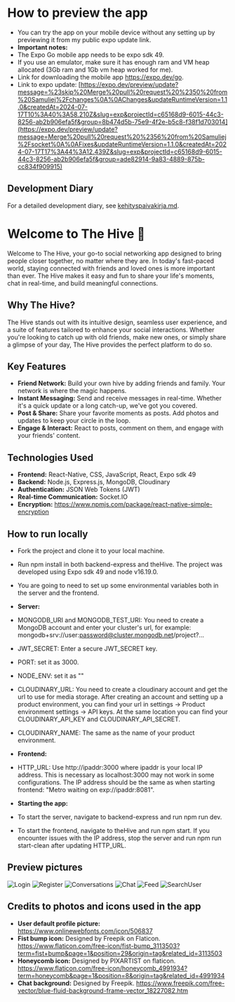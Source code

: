 # How to preview the app
- You can try the app on your mobile device without any setting up by previewing it from my public expo update link.
- **Important notes:** 
- The Expo Go mobile app needs to be expo sdk 49.
- If you use an emulator, make sure it has enough ram and VM heap allocated (3Gb ram and 1Gb vm heap worked for me).
- Link for downloading the mobile app https://expo.dev/go.
- Link to expo update: [https://expo.dev/preview/update?message=%23skip%20Merge%20pull%20request%20%2350%20from%20Samuliej%2Fchanges%0A%0AChanges&updateRuntimeVersion=1.1.0&createdAt=2024-07-17T10%3A40%3A58.210Z&slug=exp&projectId=c65168d9-6015-44c3-8256-ab2b906efa5f&group=8b474d5b-75e9-4f2e-b5c8-f38f1d703014](https://expo.dev/preview/update?message=Merge%20pull%20request%20%2356%20from%20Samuliej%2Fsocket%0A%0AFixes&updateRuntimeVersion=1.1.0&createdAt=2024-07-17T17%3A44%3A12.439Z&slug=exp&projectId=c65168d9-6015-44c3-8256-ab2b906efa5f&group=ade82914-9a83-4889-875b-cc834f909915)

## Development Diary

For a detailed development diary, see [kehityspaivakirja.md](./kehityspaivakirja.md).

# Welcome to The Hive 🐝

Welcome to The Hive, your go-to social networking app designed to bring people closer 
together, no matter where they are. In today's fast-paced world, staying connected with 
friends and loved ones is more important than ever. The Hive makes it easy and fun 
to share your life's moments, chat in real-time, and build meaningful connections.

## Why The Hive?

The Hive stands out with its intuitive design, seamless user experience, and a suite of 
features tailored to enhance your social interactions. Whether you're looking to catch up 
with old friends, make new ones, or simply share a glimpse of your day, The Hive provides 
the perfect platform to do so.

## Key Features

- **Friend Network:** Build your own hive by adding friends and family. Your network is where the magic happens.
- **Instant Messaging:** Send and receive messages in real-time. Whether it's a quick update or a long catch-up, we've got you covered.
- **Post & Share:** Share your favorite moments as posts. Add photos and updates to keep your circle in the loop.
- **Engage & Interact:** React to posts, comment on them, and engage with your friends' content.

## Technologies Used
- **Frontend:** React-Native, CSS, JavaScript, React, Expo sdk 49
- **Backend:** Node.js, Express.js, MongoDB, Cloudinary
- **Authentication:** JSON Web Tokens (JWT)
- **Real-time Communication:** Socket.IO
- **Encryption:** https://www.npmjs.com/package/react-native-simple-encryption

## How to run locally

- Fork the project and clone it to your local machine.
- Run npm install in both backend-express and theHive. The project was developed using Expo sdk 49 and node v16.19.0.
- You are going to need to set up some environmental variables both in the server and the frontend.
- **Server:**
- MONGODB_URI and MONGODB_TEST_URI: You need to create a MongoDB account and enter your cluster's url, for example: mongodb+srv://user:password@cluster.mongodb.net/project?...
- JWT_SECRET: Enter a secure JWT_SECRET key.
- PORT: set it as 3000.
- NODE_ENV: set it as ""
- CLOUDINARY_URL: You need to create a cloudinary account and get the url to use for media storage. After creating an account and setting up a product environment, you can find your url in settings -> Product environment settings -> API keys. At the same location you can find your CLOUDINARY_API_KEY and CLOUDINARY_API_SECRET.
- CLOUDINARY_NAME: The same as the name of your product environment.
  
- **Frontend:**
- HTTP_URL: Use http://ipaddr:3000 where ipaddr is your local IP address. This is necessary as localhost:3000 may not work in some configurations. The IP address should be the same as when starting frontend: "Metro waiting on exp://ipaddr:8081".

- **Starting the app:**
- To start the server, navigate to backend-express and run npm run dev.
- To start the frontend, navigate to theHive and run npm start. If you encounter issues with the IP address, stop the server and run npm run start-clean after updating HTTP_URL.

## Preview pictures

![Login](https://github.com/user-attachments/assets/5b335115-7fdd-401e-9405-0dba065b28fa)
![Register](https://github.com/user-attachments/assets/63a5b2b6-4f73-4b53-8d1a-2a55bbb2ba3d)
![Conversations](https://github.com/user-attachments/assets/fc8c4bff-df1f-4d54-8559-5373235bf0e1)
![Chat](https://github.com/user-attachments/assets/f161097a-ce69-4324-bdc0-9a35f7cd8c49)
![Feed](https://github.com/user-attachments/assets/8a093702-9e57-4657-8184-c394056fc293)
![SearchUser](https://github.com/user-attachments/assets/5f9ce9c6-45ea-4927-a05f-8aed19a8d87b)

## Credits to photos and icons used in the app
- **User default profile picture:** https://www.onlinewebfonts.com/icon/506837
- **Fist bump icon:** Designed by Freepik on Flaticon. https://www.flaticon.com/free-icon/fist-bump_3113503?term=fist+bump&page=1&position=29&origin=tag&related_id=3113503
- **Honeycomb icon:** Designed by PIXARTIST on flaticon. https://www.flaticon.com/free-icon/honeycomb_4991934?term=honeycomb&page=1&position=8&origin=tag&related_id=4991934
- **Chat background:** Designed by Freepik. https://www.freepik.com/free-vector/blue-fluid-background-frame-vector_18227082.htm

